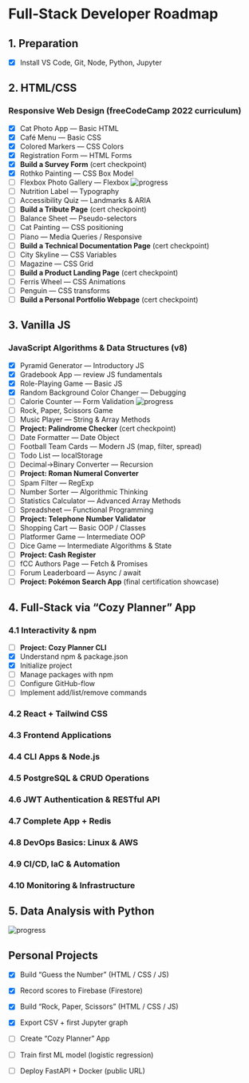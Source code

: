 # Full‑Stack Developer Roadmap

## 1. Preparation
- [x] Install VS Code, Git, Node, Python, Jupyter

## 2. HTML/CSS
### Responsive Web Design (freeCodeCamp 2022 curriculum)
- [x] Cat Photo App — Basic HTML
- [x] Café Menu — Basic CSS
- [x] Colored Markers — CSS Colors
- [x] Registration Form — HTML Forms
- [x] **Build a Survey Form** (cert checkpoint)
- [x] Rothko Painting — CSS Box Model
- [ ] Flexbox Photo Gallery — Flexbox ![progress](https://img.shields.io/badge/Progress-0%25-brightgreen)
- [ ] Nutrition Label — Typography
- [ ] Accessibility Quiz — Landmarks & ARIA
- [ ] **Build a Tribute Page** (cert checkpoint)
- [ ] Balance Sheet — Pseudo-selectors
- [ ] Cat Painting — CSS positioning
- [ ] Piano — Media Queries / Responsive
- [ ] **Build a Technical Documentation Page** (cert checkpoint)
- [ ] City Skyline — CSS Variables
- [ ] Magazine — CSS Grid
- [ ] **Build a Product Landing Page** (cert checkpoint)
- [ ] Ferris Wheel — CSS Animations
- [ ] Penguin — CSS transforms
- [ ] **Build a Personal Portfolio Webpage** (cert checkpoint)

## 3. Vanilla JS
### JavaScript Algorithms & Data Structures (v8)
- [x] Pyramid Generator — Introductory JS
- [x] Gradebook App — review JS fundamentals
- [x] Role-Playing Game — Basic JS
- [x] Random Background Color Changer — Debugging
- [ ] Calorie Counter — Form Validation ![progress](https://img.shields.io/badge/Progress-44%25-brightgreen)
- [ ] Rock, Paper, Scissors Game
- [ ] Music Player — String & Array Methods
- [ ] **Project: Palindrome Checker** (cert checkpoint)
- [ ] Date Formatter — Date Object
- [ ] Football Team Cards — Modern JS (map, filter, spread)
- [ ] Todo List — localStorage
- [ ] Decimal→Binary Converter — Recursion
- [ ] **Project: Roman Numeral Converter**
- [ ] Spam Filter — RegExp
- [ ] Number Sorter — Algorithmic Thinking
- [ ] Statistics Calculator — Advanced Array Methods
- [ ] Spreadsheet — Functional Programming
- [ ] **Project: Telephone Number Validator**
- [ ] Shopping Cart — Basic OOP / Classes
- [ ] Platformer Game — Intermediate OOP
- [ ] Dice Game — Intermediate Algorithms & State
- [ ] **Project: Cash Register**
- [ ] fCC Authors Page — Fetch & Promises
- [ ] Forum Leaderboard — Async / await
- [ ] **Project: Pokémon Search App** (final certification showcase)

## 4. Full‑Stack via “Cozy Planner” App
### 4.1 Interactivity & npm 
- [ ] **Project: Cozy Planner CLI**
- [x] Understand npm & package.json
- [x] Initialize project  
- [ ] Manage packages with npm   
- [ ] Configure GitHub-flow  
- [ ] Implement add/list/remove commands
### 4.2 React + Tailwind CSS  
### 4.3 Frontend Applications  
### 4.4 CLI Apps & Node.js  
### 4.5 PostgreSQL & CRUD Operations  
### 4.6 JWT Authentication & RESTful API  
### 4.7 Complete App + Redis  
### 4.8 DevOps Basics: Linux & AWS  
### 4.9 CI/CD, IaC & Automation  
### 4.10 Monitoring & Infrastructure

## 5. Data Analysis with Python
![progress](https://img.shields.io/badge/Progress-11%25-brightgreen)

## Personal Projects
- [x] Build “Guess the Number” (HTML / CSS / JS)
- [x] Record scores to Firebase (Firestore)
- [x] Build “Rock, Paper, Scissors” (HTML / CSS / JS)
- [x] Export CSV + first Jupyter graph
- [ ] Create “Cozy Planner” App 
- [ ] Train first ML model (logistic regression)
- [ ] Deploy FastAPI + Docker (public URL)

